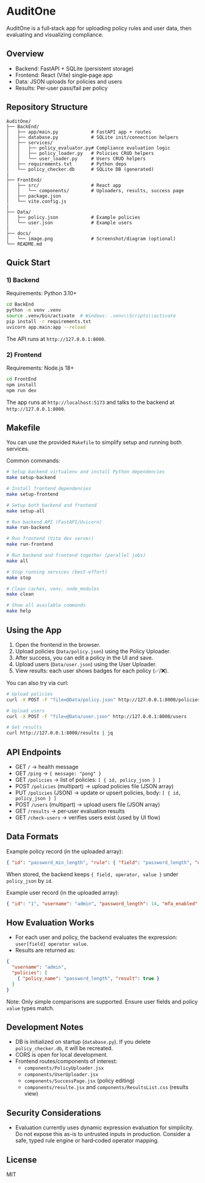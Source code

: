 # AuditOne

AuditOne is a full‑stack app for uploading policy rules and user data, then evaluating and visualizing compliance.

## Overview

- Backend: FastAPI + SQLite (persistent storage)
- Frontend: React (Vite) single‑page app
- Data: JSON uploads for policies and users
- Results: Per‑user pass/fail per policy

## Repository Structure

```
AuditOne/
├── BackEnd/
│   ├── app/main.py            # FastAPI app + routes
│   ├── database.py            # SQLite init/connection helpers
│   ├── services/
│   │   ├── policy_evaluator.py# Compliance evaluation logic
│   │   ├── policy_loader.py   # Policies CRUD helpers
│   │   └── user_loader.py     # Users CRUD helpers
│   ├── requirements.txt       # Python deps
│   └── policy_checker.db      # SQLite DB (generated)
|
├── FrontEnd/
│   ├── src/                   # React app
│   │   └── components/        # Uploaders, results, success page
│   ├── package.json
│   └── vite.config.js
|
├── Data/
│   ├── policy.json            # Example policies
│   └── user.json              # Example users
|
├── docs/
│   └── image.png              # Screenshot/diagram (optional)
└── README.md
```

## Quick Start

### 1) Backend

Requirements: Python 3.10+

```bash
cd BackEnd
python -m venv .venv
source .venv/bin/activate  # Windows: .venv\\Scripts\\activate
pip install -r requirements.txt
uvicorn app.main:app --reload
```

The API runs at `http://127.0.0.1:8000`.

### 2) Frontend

Requirements: Node.js 18+

```bash
cd FrontEnd
npm install
npm run dev
```

The app runs at `http://localhost:5173` and talks to the backend at `http://127.0.0.1:8000`.

## Makefile

You can use the provided `Makefile` to simplify setup and running both services.

Common commands:

```bash
# Setup backend virtualenv and install Python dependencies
make setup-backend

# Install frontend dependencies
make setup-frontend

# Setup both backend and frontend
make setup-all

# Run backend API (FastAPI/Uvicorn)
make run-backend

# Run frontend (Vite dev server)
make run-frontend

# Run backend and frontend together (parallel jobs)
make all

# Stop running services (best-effort)
make stop

# Clean caches, venv, node_modules
make clean

# Show all available commands
make help
```

## Using the App

1) Open the frontend in the browser.
2) Upload policies (`Data/policy.json`) using the Policy Uploader.
3) After success, you can edit a policy in the UI and save.
4) Upload users (`Data/user.json`) using the User Uploader.
5) View results: each user shows badges for each policy (✅/❌).

You can also try via curl:

```bash
# Upload policies
curl -X POST -F "file=@Data/policy.json" http://127.0.0.1:8000/policies

# Upload users
curl -X POST -F "file=@Data/user.json" http://127.0.0.1:8000/users

# Get results
curl http://127.0.0.1:8000/results | jq
```

## API Endpoints

- GET `/` → health message
- GET `/ping` → `{ message: "pong" }`
- GET `/policies` → list of policies: `[ { id, policy_json } ]`
- POST `/policies` (multipart) → upload policies file (JSON array)
- PUT `/policies` (JSON) → update or upsert policies, body: `[ { id, policy_json } ]`
- POST `/users` (multipart) → upload users file (JSON array)
- GET `/results` → per‑user evaluation results
- GET `/check-users` → verifies users exist (used by UI flow)

## Data Formats

Example policy record (in the uploaded array):

```json
{ "id": "password_min_length", "rule": { "field": "password_length", "operator": ">=", "value": 8 } }
```

When stored, the backend keeps `{ field, operator, value }` under `policy_json` by `id`.

Example user record (in the uploaded array):

```json
{ "id": "1", "username": "admin", "password_length": 14, "mfa_enabled": true }
```

## How Evaluation Works

- For each user and policy, the backend evaluates the expression: `user[field] operator value`.
- Results are returned as:

```json
{
  "username": "admin",
  "policies": [
    { "policy_name": "password_length", "result": true }
  ]
}
```

Note: Only simple comparisons are supported. Ensure user fields and policy `value` types match.

## Development Notes

- DB is initialized on startup (`database.py`). If you delete `policy_checker.db`, it will be recreated.
- CORS is open for local development.
- Frontend routes/components of interest:
  - `components/PolicyUploader.jsx`
  - `components/UserUploader.jsx`
  - `components/SuccessPage.jsx` (policy editing)
  - `components/resulte.jsx` and `components/ResultsList.css` (results view)

## Security Considerations

- Evaluation currently uses dynamic expression evaluation for simplicity. Do not expose this as-is to untrusted inputs in production. Consider a safe, typed rule engine or hard‑coded operator mapping.

## License

MIT
